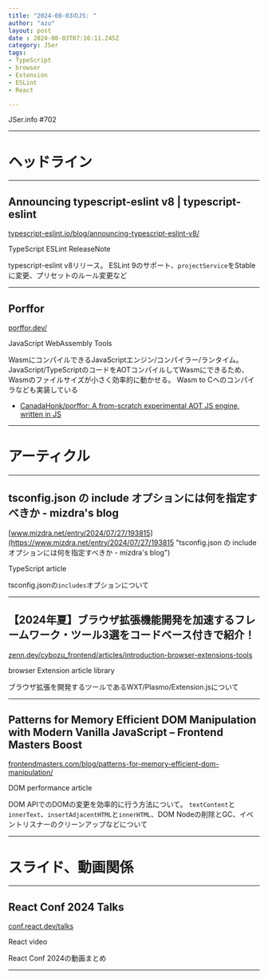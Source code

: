 ```yaml
---
title: "2024-08-03のJS: "
author: "azu"
layout: post
date : 2024-08-03T07:16:11.245Z
category: JSer
tags:
- TypeScript
- browser
- Extension
- ESLint
- React

---
```


JSer.info #702

----

<h1 class="site-genre">ヘッドライン</h1>

----

## Announcing typescript-eslint v8 | typescript-eslint
[typescript-eslint.io/blog/announcing-typescript-eslint-v8/](https://typescript-eslint.io/blog/announcing-typescript-eslint-v8/ "Announcing typescript-eslint v8 | typescript-eslint")
<p class="jser-tags jser-tag-icon"><span class="jser-tag">TypeScript</span> <span class="jser-tag">ESLint</span> <span class="jser-tag">ReleaseNote</span></p>

typescript-eslint v8リリース。
ESLint 9のサポート、`projectService`をStableに変更、プリセットのルール変更など


----

## Porffor
[porffor.dev/](https://porffor.dev/ "Porffor")
<p class="jser-tags jser-tag-icon"><span class="jser-tag">JavaScript</span> <span class="jser-tag">WebAssembly</span> <span class="jser-tag">Tools</span></p>

WasmにコンパイルできるJavaScriptエンジン/コンパイラー/ランタイム。
JavaScript/TypeScriptのコードをAOTコンパイルしてWasmにできるため、Wasmのファイルサイズが小さく効率的に動かせる。
Wasm to Cへのコンパイラなども実装している

- [CanadaHonk/porffor: A from-scratch experimental AOT JS engine, written in JS](https://github.com/CanadaHonk/porffor "CanadaHonk/porffor: A from-scratch experimental AOT JS engine, written in JS")

----
<h1 class="site-genre">アーティクル</h1>

----

## tsconfig.json の include オプションには何を指定すべきか - mizdra&#039;s blog
[www.mizdra.net/entry/2024/07/27/193815](https://www.mizdra.net/entry/2024/07/27/193815 "tsconfig.json の include オプションには何を指定すべきか - mizdra&#039;s blog")
<p class="jser-tags jser-tag-icon"><span class="jser-tag">TypeScript</span> <span class="jser-tag">article</span></p>

tsconfig.jsonの`includes`オプションについて


----

## 【2024年夏】ブラウザ拡張機能開発を加速するフレームワーク・ツール3選をコードベース付きで紹介！
[zenn.dev/cybozu\_frontend/articles/introduction-browser-extensions-tools](https://zenn.dev/cybozu_frontend/articles/introduction-browser-extensions-tools "【2024年夏】ブラウザ拡張機能開発を加速するフレームワーク・ツール3選をコードベース付きで紹介！")
<p class="jser-tags jser-tag-icon"><span class="jser-tag">browser</span> <span class="jser-tag">Extension</span> <span class="jser-tag">article</span> <span class="jser-tag">library</span></p>

ブラウザ拡張を開発するツールであるWXT/Plasmo/Extension.jsについて


----

## Patterns for Memory Efficient DOM Manipulation with Modern Vanilla JavaScript – Frontend Masters Boost
[frontendmasters.com/blog/patterns-for-memory-efficient-dom-manipulation/](https://frontendmasters.com/blog/patterns-for-memory-efficient-dom-manipulation/ "Patterns for Memory Efficient DOM Manipulation with Modern Vanilla JavaScript – Frontend Masters Boost")
<p class="jser-tags jser-tag-icon"><span class="jser-tag">DOM</span> <span class="jser-tag">performance</span> <span class="jser-tag">article</span></p>

DOM APIでのDOMの変更を効率的に行う方法について。
`textContent`と`innerText`、`insertAdjacentHTML`と`innerHTML`、DOM Nodeの削除とGC、イベントリスナーのクリーンアップなどについて


----
<h1 class="site-genre">スライド、動画関係</h1>

----

## React Conf 2024 Talks
[conf.react.dev/talks](https://conf.react.dev/talks "React Conf 2024 Talks")
<p class="jser-tags jser-tag-icon"><span class="jser-tag">React</span> <span class="jser-tag">video</span></p>

React Conf 2024の動画まとめ


----
